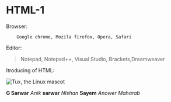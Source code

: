 # HTML-1
Browser:

        Google chrome, Mozila firefox, Opera, Safari

Editor:

> Notepad, Notepad++, Visual Studio, Brackets,Dreamweaver

Itroducing of HTML: 

![Tux, the Linux mascot](https://avatars.githubusercontent.com/u/32290268?v=4)

**G Sarwar**
*Anik*
**sarwar**
*NIshan*
**Sayem**
*Anower*
*Maharab*
